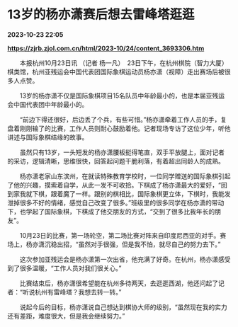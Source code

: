 # 13岁的杨亦潇赛后想去雷峰塔逛逛

**2023-10-23 22:05**

**https://zjrb.zjol.com.cn/html/2023-10/24/content_3693306.htm**

　　本报杭州10月23日讯 （记者 杨一凡）　23日下午，在杭州棋院（智力大厦）棋类馆，杭州亚残运会中国代表团国际象棋运动员杨亦潇（视障）走出赛场后被很多人点赞。

　　13岁的杨亦潇不仅是国际象棋项目15名队员中年龄最小的，也是本届亚残运会中国代表团中年龄最小的。

　　“前边下得还很好，后边丢了个兵，有些可惜。”杨亦潇牵着工作人员的手，复盘着刚刚输了的比赛，工作人员则耐心鼓励着他。记者现场专访了这位少年，听他讲述与国际象棋结缘的故事。

　　虽然只有13岁，一头短发的杨亦潇腰板挺得笔直，双手平放腿上，面对记者的采访，逻辑清晰，思维很快，回答起问题干脆利落，有着超出同龄人的成熟。

　　杨亦潇老家山东滨州，在就读特殊教育学校时，一位同学赠送的国际象棋引起了他的兴趣，摸索着自学，从此一发不可收拾。下棋成了杨亦潇最大的爱好，“回到家我就下棋，跟着魔了一样。跟别的棋相比，国际象棋更立体，下棋时，我能发泄掉很多不好的情绪，感觉自己改变了很多。”班级里的很多同学在杨亦潇的带动下，也学起了国际象棋，下棋成了他交朋友的方式，“交到了很多比我年长的朋友”。

　　10月23日的比赛，第一场轮空，第二场比赛对阵来自印度尼西亚的对手。赛场上，杨亦潇沉稳出招，“虽然对手很强，但是我不怕，就尽自己的努力去下。”

　　这次参加亚残运会是杨亦潇第一次出省，他充满了好奇。在杭州，杨亦潇感受到了很多温暖，“工作人员对我们很关心。”

　　比赛结束后，杨亦潇很希望能在杭州多待两天，去逛逛西湖，他还问起了记者：“听说杭州有雷峰塔？我想去转一转。”

　　说起今后的目标，杨亦潇说自己想达到棋协大师的级别，“虽然现在我的实力还有差距，难度很大，但是我会继续努力。”